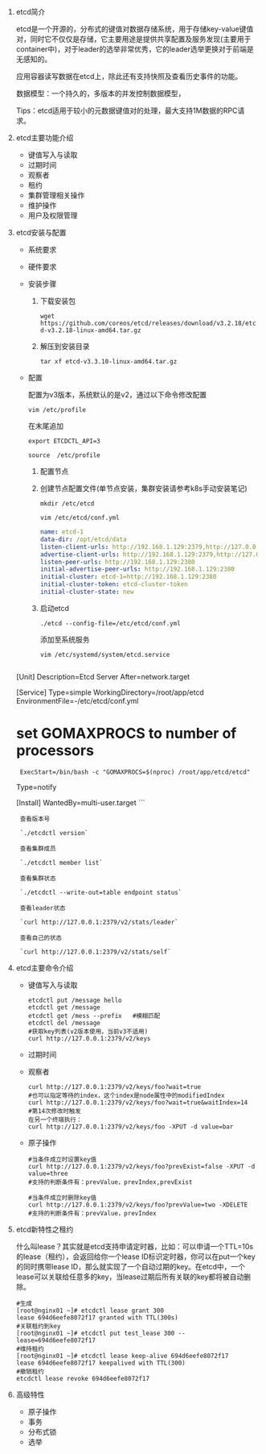 1. etcd简介

   etcd是一个开源的，分布式的键值对数据存储系统，用于存储key-value键值对，同时它不仅仅是存储，它主要用途是提供共享配置及服务发现(主要用于container中)，对于leader的选举非常优秀，它的leader选举更换对于前端是无感知的。

   应用容器读写数据在etcd上，除此还有支持快照及查看历史事件的功能。

   数据模型：一个持久的，多版本的并发控制数据模型，

   Tips：etcd适用于较小的元数据键值对的处理，最大支持1M数据的RPC请求。

2. etcd主要功能介绍

   - 键值写入与读取
   - 过期时间
   - 观察者
   - 租约
   - 集群管理相关操作
   - 维护操作
   - 用户及权限管理

3. etcd安装与配置

   - 系统要求

   - 硬件要求

   - 安装步骤

     1. 下载安装包

        ``wget https://github.com/coreos/etcd/releases/download/v3.2.18/etcd-v3.2.18-linux-amd64.tar.gz``

     2. 解压到安装目录

        `tar xf etcd-v3.3.10-linux-amd64.tar.gz`

   - 配置

     配置为v3版本，系统默认的是v2，通过以下命令修改配置

     `vim /etc/profile`

     在末尾追加

     `export ETCDCTL_API=3`

     `source  /etc/profile`

     1. 配置节点

     2. 创建节点配置文件(单节点安装，集群安装请参考k8s手动安装笔记)

        `mkdir /etc/etcd`

        `vim /etc/etcd/conf.yml`

        ```yaml
        name: etcd-1
        data-dir: /opt/etcd/data
        listen-client-urls: http://192.168.1.129:2379,http://127.0.0.1:2379
        advertise-client-urls: http://192.168.1.129:2379,http://127.0.0.1:2379
        listen-peer-urls: http://192.168.1.129:2380
        initial-advertise-peer-urls: http://192.168.1.129:2380
        initial-cluster: etcd-1=http://192.168.1.129:2380
        initial-cluster-token: etcd-cluster-token
        initial-cluster-state: new
        ```

     3. 启动etcd

        `./etcd --config-file=/etc/etcd/conf.yml`

        添加至系统服务

        `vim /etc/systemd/system/etcd.service`

        ```shell
   [Unit]
        Description=Etcd Server
   After=network.target
        
   [Service]
        Type=simple
   WorkingDirectory=/root/app/etcd
        EnvironmentFile=-/etc/etcd/conf.yml
   # set GOMAXPROCS to number of processors
        ExecStart=/bin/bash -c "GOMAXPROCS=$(nproc) /root/app/etcd/etcd"
   Type=notify
        
   [Install]
        WantedBy=multi-user.target
        ```
        
        查看版本号
        
        `./etcdctl version`
        
        查看集群成员
        
        `./etcdctl member list`
        
        查看集群状态
        
        `./etcdctl --write-out=table endpoint status`
        
        查看leader状态
        
        `curl http://127.0.0.1:2379/v2/stats/leader`
        
        查看自己的状态
        
        `curl http://127.0.0.1:2379/v2/stats/self`

4. etcd主要命令介绍

   - 键值写入与读取

     ```shell
     etcdctl put /message hello
     etcdctl get /message
     etcdctl get /mess --prefix   #模糊匹配
     etcdctl del /message
     #获取key列表(v2版本使用，当前v3不适用)
     curl http://127.0.0.1:2379/v2/keys
     ```

   - 过期时间

   - 观察者

     ```shell
     curl http://127.0.0.1:2379/v2/keys/foo?wait=true
     #也可以指定等待的index，这个index是node属性中的modifiedIndex
     curl http://127.0.0.1:2379/v2/keys/foo?wait=true&waitIndex=14   #第14次修改时触发
     在另一个终端执行：
     curl http://127.0.0.1:2379/v2/keys/foo -XPUT -d value=bar
     ```

   - 原子操作

     ```shell
     #当条件成立时设置key值
     curl http://127.0.0.1:2379/v2/keys/foo?prevExist=false -XPUT -d value=three
     #支持的判断条件有：prevValue，prevIndex,prevExist
     
     #当条件成立时删除key值
     curl http://127.0.0.1:2379/v2/keys/foo?prevValue=two -XDELETE
     #支持的判断条件有：prevValue，prevIndex
     ```

5. etcd新特性之租约

   什么叫lease？其实就是etcd支持申请定时器，比如：可以申请一个TTL=10s的lease（租约），会返回给你一个lease ID标识定时器，你可以在put一个key 的同时携带lease ID，那么就实现了一个自动过期的key。在etcd中，一个lease可以关联给任意多的key，当lease过期后所有关联的key都将被自动删除。

   ```shell
   #生成
   [root@nginx01 ~]# etcdctl lease grant 300
   lease 694d6eefe8072f17 granted with TTL(300s)
   #关联租约到key
   [root@nginx01 ~]# etcdctl put test_lease 300 --lease=694d6eefe8072f17
   #维持租约
   [root@nginx01 ~]# etcdctl lease keep-alive 694d6eefe8072f17
   lease 694d6eefe8072f17 keepalived with TTL(300)
   #撤销租约
   etcdctl lease revoke 694d6eefe8072f17
   ```

6. 高级特性

   - 原子操作
   - 事务
   - 分布式锁
   - 选举